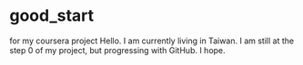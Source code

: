 # good_start
for my coursera project
Hello. I am currently living in Taiwan. I am still at the step 0 of my project, but progressing with GitHub. I hope.

